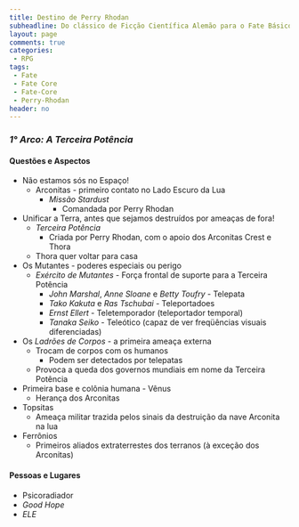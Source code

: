 ```yaml
---
title: Destino de Perry Rhodan
subheadline: Do clássico de Ficção Científica Alemão para o Fate Básico
layout: page
comments: true
categories:
 - RPG
tags:
 - Fate
 - Fate Core
 - Fate-Core
 - Perry-Rhodan
header: no
---
```


### *1° Arco: A Terceira Potência*

#### Questões e Aspectos

- Não estamos sós no Espaço!
  - Arconitas - primeiro contato no Lado Escuro da Lua
    - *Missão Stardust*
      - Comandada por Perry Rhodan
- Unificar a Terra, antes que sejamos destruídos por ameaças de fora!
  - *Terceira Potência*
    - Criada por Perry Rhodan, com o apoio dos Arconitas Crest e Thora
  - Thora quer voltar para casa
- Os Mutantes - poderes especiais ou perigo
  - *Exército de Mutantes* - Força  frontal de suporte para a Terceira
    Potência
    - *John Marshal*, *Anne Sloane* e *Betty Toufry* - Telepata
    - *Tako Kakuta* e *Ras Tschubai* - Teleportadoes
    - *Ernst Ellert* - Teletemporador (teleportador temporal)
    - *Tanaka  Seiko* -  Teleótico (capaz  de ver  freqüências visuais
      diferenciadas)
- Os _Ladrões de Corpos_ - a primeira ameaça externa
  - Trocam de corpos com os humanos
    - Podem ser detectados por telepatas
  - Provoca a queda dos governos mundiais em nome da Terceira Potência
- Primeira base e colônia humana - Vênus
  - Herança dos Arconitas
- Topsitas
  - Ameaça militar trazida pelos sinais da destruição da nave Arconita
    na lua
- Ferrônios
  - Primeiros  aliados  extraterrestes  dos terranos  (à  exceção  dos
    Arconitas)

#### Pessoas e Lugares

- Psicoradiador
- *Good Hope*
- *ELE*
